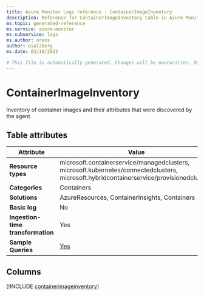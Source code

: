 ```yaml
---
title: Azure Monitor Logs reference - ContainerImageInventory
description: Reference for ContainerImageInventory table in Azure Monitor Logs.
ms.topic: generated-reference
ms.service: azure-monitor
ms.subservice: logs
ms.author: orens
author: osalzberg
ms.date: 03/19/2025

# This file is automatically generated. Changes will be overwritten. Do not change this file directly.
---
```


# ContainerImageInventory

Inventory of container images and their attributes that were discovered by the agent.


## Table attributes

|Attribute|Value|
|---|---|
|**Resource types**|microsoft.containerservice/managedclusters,<br>microsoft.kubernetes/connectedclusters,<br>microsoft.hybridcontainerservice/provisionedclusters|
|**Categories**|Containers|
|**Solutions**| AzureResources, ContainerInsights, Containers|
|**Basic log**|No|
|**Ingestion-time transformation**|Yes|
|**Sample Queries**|[Yes](/azure/azure-monitor/reference/queries/containerimageinventory)|



## Columns
  
[!INCLUDE [containerimageinventory](~/reusable-content/ce-skilling/azure/includes/azure-monitor/reference/tables/containerimageinventory-include.md)]

